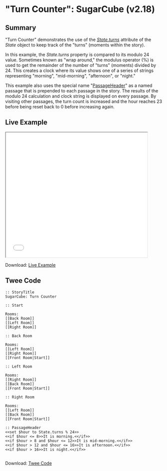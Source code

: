 # "Turn Counter": SugarCube (v2.18)

## Summary

"Turn Counter" demonstrates the use of the *[State.turns](http://www.motoslave.net/sugarcube/2/docs/api-state.html)* attribute of the *State* object to keep track of the "turns" (moments within the story).

In this example, the *State.turns* property is compared to its modulo 24 value. Sometimes known as "wrap around," the modulus operator (%) is used to get the remainder of the number of "turns" (moments) divided by 24. This creates a clock where its value shows one of a series of strings representing "morning", "mid-morning", "afternoon", or "night."

This example also uses the special name "[PassageHeader](http://www.motoslave.net/sugarcube/2/docs/special-names.html#special-passages)" as a named passage that is prepended to each passage in the story. The results of the modulo 24 calculation and clock string is displayed on every passage. By visiting other passages, the turn count is increased and the hour reaches 23 before being reset back to 0 before increasing again.

## Live Example

<section>
<iframe src="sugarcube_turncounter_example.html" height=400 width=90%></iframe>

Download: <a href="sugarcube_turncounter_example.html" target="_blank">Live Example</a>
</section>

## Twee Code

```
:: StoryTitle
SugarCube: Turn Counter

:: Start

Rooms:
[[Back Room]]
[[Left Room]]
[[Right Room]]

:: Back Room

Rooms:
[[Left Room]]
[[Right Room]]
[[Front Room|Start]]

:: Left Room

Rooms:
[[Right Room]]
[[Back Room]]
[[Front Room|Start]]

:: Right Room

Rooms:
[[Left Room]]
[[Back Room]]
[[Front Room|Start]]

:: PassageHeader
<<set $hour to State.turns % 24>>
<<if $hour <= 8>>It is morning.<</if>>
<<if $hour > 8 and $hour <= 12>>It is mid-morning.<</if>>
<<if $hour > 12 and $hour <= 16>>It is afternoon.<</if>>
<<if $hour > 16>>It is night.<</if>>


```

Download: <a href="sugarcube_turncounter_twee.txt" target="_blank">Twee Code</a>
